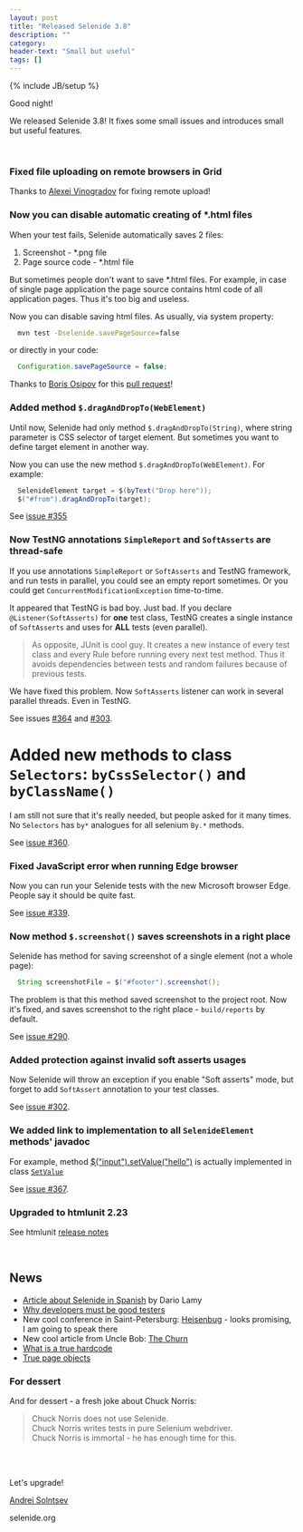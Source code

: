 ```yaml
---
layout: post
title: "Released Selenide 3.8"
description: ""
category:
header-text: "Small but useful"
tags: []
---
```

{% include JB/setup %}

Good night!

We released Selenide 3.8! It fixes some small issues and introduces small but useful features. 

<br/>

### Fixed file uploading on remote browsers in Grid

Thanks to [Alexei Vinogradov](https://github.com/vinogradoff) for fixing remote upload!

### Now you can disable automatic creating of *.html files

When your test fails, Selenide automatically saves 2 files:

1. Screenshot - *.png file
2. Page source code - *.html file
 
But sometimes people don't want to save *.html files. For example, in case of 
single page application the page source contains html code of all application pages. Thus it's too big and useless.

Now you can disable saving html files. As usually, via system property:

```bash
  mvn test -Dselenide.savePageSource=false
```

or directly in your code:

```java
  Configuration.savePageSource = false;
```

Thanks to [Boris Osipov](https://github.com/BorisOsipov) for this [pull request](https://github.com/selenide/selenide/pull/359)!

### Added method `$.dragAndDropTo(WebElement)`

Until now, Selenide had only method `$.dragAndDropTo(String)`,
where string parameter is CSS selector of target element. 
But sometimes you want to define target element in another way. 

Now you can use the new method `$.dragAndDropTo(WebElement)`. For example:

```java
  SelenideElement target = $(byText("Drop here"));
  $("#from").dragAndDropTo(target);
```

See [issue #355](https://github.com/selenide/selenide/issues/355)

### Now TestNG annotations `SimpleReport` and `SoftAsserts` are thread-safe

If you use annotations `SimpleReport` or `SoftAsserts` and TestNG framework,
and run tests in parallel, you could see an empty report sometimes. 
Or you could get `ConcurrentModificationException` time-to-time.

It appeared that TestNG is bad boy. Just bad. 
If you declare `@Listener(SoftAsserts)` for **one** test class, TestNG 
creates a single instance of `SoftAsserts` and uses for **ALL** tests (even parallel).

> As opposite, JUnit is cool guy. It creates a new instance of every test class and every Rule
before running every next test method. Thus it avoids dependencies between tests and
random failures because of previous tests. 

We have fixed this problem. Now `SoftAsserts` listener can work in several parallel threads. 
Even in TestNG. 

See issues [#364](https://github.com/selenide/selenide/issues/364) and 
[#303](https://github.com/selenide/selenide/issues/303).

# Added new methods to class `Selectors`: `byCssSelector()` and `byClassName()`

I am still not sure that it's really needed, but people asked for it many times.
No `Selectors` has `by*` analogues for all selenium `By.*` methods.

See [issue #360](https://github.com/selenide/selenide/issues/360).

### Fixed JavaScript error when running Edge browser

Now you can run your Selenide tests with the new Microsoft browser Edge.
People say it should be quite fast.  

See [issue #339](https://github.com/selenide/selenide/issues/339).

### Now method `$.screenshot()` saves screenshots in a right place

Selenide has method for saving screenshot of a single element (not a whole page):

```java
  String screenshotFile = $("#footer").screenshot();
```

The problem is that this method saved screenshot to the project root.
Now it's fixed, and saves screenshot to the right place - `build/reports` by default.

See [issue #290](https://github.com/selenide/selenide/issues/290).

### Added protection against invalid soft asserts usages 

Now Selenide will throw an exception if you enable "Soft asserts" mode,
but forget to add `SoftAssert` annotation to your test classes.

See [issue #302](https://github.com/selenide/selenide/issues/302).

### We added link to implementation to all `SelenideElement` methods' javadoc

For example, method [$("input").setValue("hello")](https://selenide.org/javadoc/3.8/com/codeborne/selenide/SelenideElement.html#setValue-java.lang.String-)
is actually implemented in class [`SetValue`](https://selenide.org/javadoc/3.8/com/codeborne/selenide/commands/SetValue.html)

See [issue #367](https://github.com/selenide/selenide/issues/367).

### Upgraded to htmlunit 2.23

See htmlunit [release notes](http://htmlunit.sourceforge.net/changes-report.html#a2.23)

<br/>

## News 

* [Article about Selenide in Spanish](http://itech.folderit.net/1232/selenide-framework-for-testing-automation/) by Dario Lamy
* [Why developers must be good testers](http://asolntsev.github.io/ru/2016/08/05/why-programmer-cannot-be-true-tester/)
* New cool conference in Saint-Petersburg: [Heisenbug](http://heisenbug.ru/en/) - looks promising, I am going to speak there
* New cool article from Uncle Bob: [The Churn](http://blog.cleancoder.com/uncle-bob/2016/07/27/TheChurn.html)
* [What is a true hardcode](http://asolntsev.github.io/ru/2016/07/08/what-is-hardcode/)
* [True page objects](http://asolntsev.github.io/ru/2016/07/09/true-page-object/)

### For dessert

And for dessert - a fresh joke about Chuck Norris:

> Chuck Norris does not use Selenide.<br/>
> Chuck Norris writes tests in pure Selenium webdriver.<br/>
> Chuck Norris is immortal - he has enough time for this.

<br/>
<br/>

Let's upgrade!

[Andrei Solntsev](http://asolntsev.github.io/)

selenide.org
